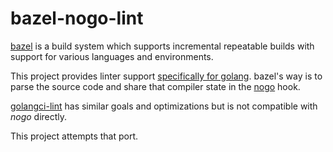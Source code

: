 bazel-nogo-lint
===============

[bazel](https://bazel.build/) is a build system which supports incremental repeatable builds with
support for various languages and environments.

This project provides linter support [specifically for golang](https://github.com/bazelbuild/rules_go). 
bazel's way is to parse the source code and share that compiler state in the
[nogo](https://github.com/bazelbuild/rules_go/blob/master/go/nogo.rst) hook.

[golangci-lint](https://github.com/golangci/golangci-lint) has similar goals and
optimizations but is not compatible with _nogo_ directly.

This project attempts that port.
